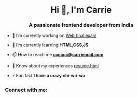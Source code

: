 <h1 align="center">Hi 👋, I'm Carrie</h1>
<h3 align="center">A passionate frontend developer from India</h3>

- 🔭 I’m currently working on [Web final exam](index.html)

- 🌱 I’m currently learning **HTML,CSS,JS**

- 📫 How to reach me **cccccc@carriemail.com**

- 📄 Know about my experiences [resume.html](resume.html)

- ⚡ Fun fact **I have a crazy chi-wa-wa**

<h3 align="left">Connect with me:</h3>
<p align="left">
</p>
